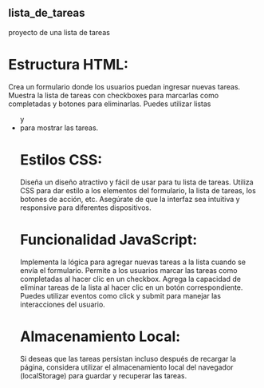 ## lista_de_tareas
proyecto de una lista de tareas

# Estructura HTML:
Crea un formulario donde los usuarios puedan ingresar nuevas tareas.
Muestra la lista de tareas con checkboxes para marcarlas como completadas y botones para eliminarlas.
Puedes utilizar listas <ul> y <li> para mostrar las tareas.

# Estilos CSS:
Diseña un diseño atractivo y fácil de usar para tu lista de tareas.
Utiliza CSS para dar estilo a los elementos del formulario, la lista de tareas, los botones de acción, etc.
Asegúrate de que la interfaz sea intuitiva y responsive para diferentes dispositivos.

# Funcionalidad JavaScript:
Implementa la lógica para agregar nuevas tareas a la lista cuando se envía el formulario.
Permite a los usuarios marcar las tareas como completadas al hacer clic en un checkbox.
Agrega la capacidad de eliminar tareas de la lista al hacer clic en un botón correspondiente.
Puedes utilizar eventos como click y submit para manejar las interacciones del usuario.

# Almacenamiento Local:
Si deseas que las tareas persistan incluso después de recargar la página, considera utilizar el almacenamiento local del navegador (localStorage) para guardar y recuperar las tareas.

